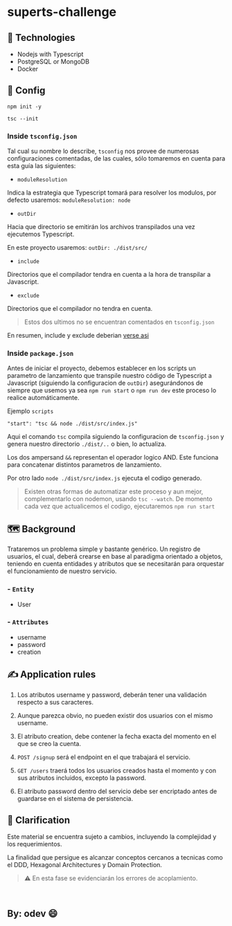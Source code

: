 # superts-challenge

## :robot: Technologies

- Nodejs with Typescript
- PostgreSQL or MongoDB
- Docker

## :rocket: Config

`npm init -y`

`tsc --init`

### Inside `tsconfig.json`

Tal cual su nombre lo describe, `tsconfig` nos provee de numerosas configuraciones comentadas, de las cuales, sólo tomaremos en cuenta para esta guía las siguientes:

- `moduleResolution`

Indica la estrategia que Typescript tomará para resolver los modulos, por defecto usaremos: `moduleResolution: node`

- `outDir`

Hacia que directorio se emitirán los archivos transpilados una vez ejecutemos Typescript.

En este proyecto usaremos: `outDir: ./dist/src/`

- `include`

Directorios que el compilador tendra en cuenta a la hora de transpilar a Javascript.

- `exclude`

Directorios que el compilador no tendra en cuenta.

> Estos dos ultimos no se encuentran comentados en `tsconfig.json`

En resumen, include y exclude deberian [verse asi](https://imgur.com/KRlXC7Y)

### Inside `package.json`

Antes de iniciar el proyecto, debemos establecer en los scripts un parametro de lanzamiento que transpile nuestro código de Typescript a Javascript (siguiendo la configuracion de `outDir`) asegurándonos de siempre que usemos ya sea `npm run start` o `npm run dev` este proceso lo realice automáticamente.

Ejemplo `scripts`

`"start": "tsc && node ./dist/src/index.js"`

Aqui el comando `tsc` compila siguiendo la configuracion de `tsconfig.json` y genera nuestro directorio `./dist/..` o bien, lo actualiza.

Los dos ampersand `&&` representan el operador logico AND. Este funciona para concatenar distintos parametros de lanzamiento.

Por otro lado `node ./dist/src/index.js` ejecuta el codigo generado.

> Existen otras formas de automatizar este proceso y aun mejor, complementarlo con nodemon, usando `tsc --watch`. De momento cada vez que actualicemos el codigo, ejecutaremos `npm run start`

## 🗺️ Background

Trataremos un problema simple y bastante genérico. Un registro de usuarios, el cual, deberá crearse en base al paradigma orientado a objetos, teniendo en cuenta entidades y atributos que se necesitarán para orquestar el funcionamiento de nuestro servicio.

### - `Entity`

- User

### - `Attributes`

- username
- password
- creation

## :writing_hand: Application rules

1. Los atributos username y password, deberán tener una validación respecto a sus caracteres.

2. Aunque parezca obvio, no pueden existir dos usuarios con el mismo username.

3. El atributo creation, debe contener la fecha exacta del momento en el que se creo la cuenta.

4. `POST /signup` será el endpoint en el que trabajará el servicio.

5. `GET /users` traerá todos los usuarios creados hasta el momento y con sus atributos incluidos, excepto la password.

6. El atributo password dentro del servicio debe ser encriptado antes de guardarse en el sistema de persistencia.

## 📣 Clarification

Este material se encuentra sujeto a cambios, incluyendo la complejidad y los requerimientos.

La finalidad que persigue es alcanzar conceptos cercanos a tecnicas como el DDD, Hexagonal Architectures y Domain Protection.

> ⚠️ En esta fase se evidenciarán los errores de acoplamiento.

<br>

## By: odev :smile:
